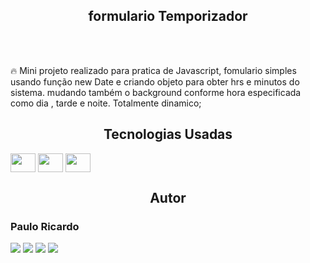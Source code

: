 ### <h2 align="center"> formulario Temporizador </h2>
 <br><br>
 
🔥 Mini projeto realizado para pratica de Javascript, fomulario simples usando função new Date e criando objeto para obter hrs e minutos do sistema. mudando também o background conforme hora especificada como dia , tarde e noite. Totalmente dinamico; 


### <h2 align="center"> Tecnologias Usadas </h2>
  <div display: inline-block>
     <img align="center"  height="30" width="40" src="https://cdn.jsdelivr.net/gh/devicons/devicon/icons/javascript/javascript-original.svg" />
     <img align="center"  height="30" width="40" src="https://cdn.jsdelivr.net/gh/devicons/devicon/icons/html5/html5-original.svg" />
     <img align="center" height="30" width="40" src="https://cdn.jsdelivr.net/gh/devicons/devicon/icons/css3/css3-original.svg" />
  </div>

### <h2 align="center"> Autor </h2>
  <h3> Paulo Ricardo </h3>
 
 <div align-items="center"> 
  <a href="https://instagram.com/_paulogoms" target="_blank"><img src="https://img.shields.io/badge/-Instagram-%23E4405F?style=for-the-badge&logo=instagram&logoColor=white" target="_blank"></a>
 	<a href="https://www.twitch.tv/2p_rj" target="_blank"><img src="https://img.shields.io/badge/Twitch-9146FF?style=for-the-badge&logo=twitch&logoColor=white" target="_blank"></a>
 <a href="https://discord.gg/mYFHBrn6" target="_blank"><img src="https://img.shields.io/badge/Discord-7289DA?style=for-the-badge&logo=discord&logoColor=white" target="_blank"></a> 
  <a href="https://www.linkedin.com/in/pr-gomes" target="_blank"><img src="https://img.shields.io/badge/-LinkedIn-%230077B5?style=for-the-badge&logo=linkedin&logoColor=white" target="_blank"></a> 
  
</div>
